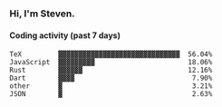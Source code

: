 ### Hi, I'm Steven.

#### Coding activity (past 7 days)
```
TeX         ▓▓▓▓▓▓▓▓▓▓▓▓▓▓▓▓▓▓▓▓▓▓▓▓▓▓▓▓▓▓  56.04%
JavaScript  ▓▓▓▓▓▓▓▓▓                       18.06%
Rust        ▓▓▓▓▓▓                          12.16%
Dart        ▓▓▓▓                             7.90%
other       ▓                                3.21%
JSON        ▓                                2.63%
```
